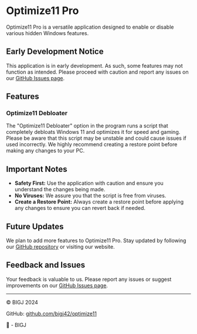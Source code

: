 # Optimize11 Pro

Optimize11 Pro is a versatile application designed to enable or disable various hidden Windows features.

## Early Development Notice

This application is in early development. As such, some features may not function as intended. Please proceed with caution and report any issues on our [GitHub Issues page](https://github.com/bigj42/optimize11/issues).

## Features

### Optimize11 Debloater

The "Optimize11 Debloater" option in the program runs a script that completely debloats Windows 11 and optimizes it for speed and gaming. Please be aware that this script may be unstable and could cause issues if used incorrectly. We highly recommend creating a restore point before making any changes to your PC.

## Important Notes

- **Safety First:** Use the application with caution and ensure you understand the changes being made.
- **No Viruses:** We assure you that the script is free from viruses.
- **Create a Restore Point:** Always create a restore point before applying any changes to ensure you can revert back if needed.

## Future Updates

We plan to add more features to Optimize11 Pro. Stay updated by following our [GitHub repository](https://github.com/bigj42/optimize11) or visiting our website.

## Feedback and Issues

Your feedback is valuable to us. Please report any issues or suggest improvements on our [GitHub Issues page](https://github.com/bigj42/optimize11/issues).

---

© BIGJ 2024

GitHub: [github.com/bigj42/optimize11](https://github.com/bigj42/optimize11)

🙂 - BIGJ
